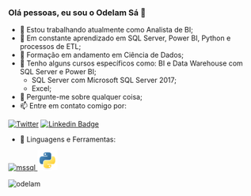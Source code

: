 ### Olá pessoas, eu sou o Odelam Sá 👋

 - 🔭 Estou trabalhando atualmente como Analista de BI;
 - 🌱 Em constante aprendizado em SQL Server, Power BI, Python e processos de ETL;
 - 👯 Formação em andamento em Ciência de Dados;
 - 🤔 Tenho alguns cursos específicos como: BI e Data Warehouse com SQL Server e Power BI;
      - SQL Server com Microsoft SQL Server 2017;
      - Excel;
 - 💬 Pergunte-me sobre qualquer coisa;
 - 📫 Entre em contato comigo por:

 [![Twitter](https://img.shields.io/twitter/url/https/twitter.com/del_sa_dias.svg?style=social&label=Follow%20%40del_sa_dias)](https://twitter.com/del_sa_dias)
 [![Linkedin Badge](https://img.shields.io/badge/-LinkedIn-blue?style=flat-square&logo=Linkedin&logoColor=white&link=https://www.linkedin.com/in/odelam-sa-dias-de-souza/)](https://www.linkedin.com/in/odelam-sa-dias-de-souza/)

- 📄 Linguagens e Ferramentas:
<p align="left"> <a href="https://www.microsoft.com/en-us/sql-server" target="_blank"> <img src="https://cdn.worldvectorlogo.com/logos/microsoft-sql-server.svg" alt="mssql" width="40" height="40"/> </a> <a href="https://www.python.org" target="_blank"> <img src="https://raw.githubusercontent.com/devicons/devicon/master/icons/python/python-original.svg" alt="python" width="40" height="40"/> </a> </p>
     
<p><img align="center" src="https://github-readme-stats.vercel.app/api/top-langs?username=odelam&show_icons=true&locale=en&layout=compact" alt="odelam" /></p>

 
